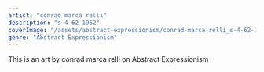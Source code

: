 ```yaml
---
artist: "conrad marca relli"
description: "s-4-62-1962"
coverImage: "/assets/abstract-expressionism/conrad-marca-relli_s-4-62-1962.jpg"
genre: "Abstract Expressionism"
---
```

This is an art by conrad marca relli on Abstract Expressionism

